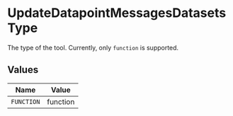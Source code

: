 # UpdateDatapointMessagesDatasetsType

The type of the tool. Currently, only `function` is supported.


## Values

| Name       | Value      |
| ---------- | ---------- |
| `FUNCTION` | function   |